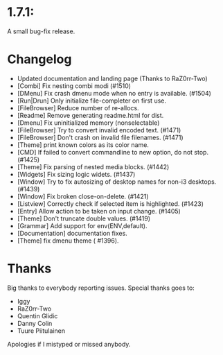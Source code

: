 # 1.7.1:  

A small bug-fix release.

# Changelog

* Updated documentation and landing page (Thanks to RaZ0rr-Two)
* [Combi] Fix nesting combi modi (#1510)
* [DMenu] Fix crash dmenu mode when no entry is available. (#1504)
* [Run|Drun] Only initialize file-completer on first use.
* [FileBrowser] Reduce number of re-allocs.
* [Readme] Remove generating readme.html for dist.
* [Dmenu] Fix uninitialized memory (nonselectable)
* [FileBrowser] Try to convert invalid encoded text. (#1471)
* [FileBrowser] Don't crash on invalid file filenames. (#1471)
* [Theme] print known colors as its color name.
* [CMD] If failed to convert commandline to new option, do not stop. (#1425)
* [Theme] Fix parsing of nested media blocks. (#1442)
* [Widgets] Fix sizing logic widets. (#1437)
* [Window] Try to fix autosizing of desktop names for non-i3 desktops. (#1439)
* [Window] Fix broken close-on-delete. (#1421)
* [Listview] Correctly check if selected item is highlighted. (#1423)
* [Entry] Allow action to be taken on input change. (#1405)
* [Theme] Don't truncate double values. (#1419)
* [Grammar] Add support for env(ENV,default).
* [Documentation] documentation fixes.
* [Theme] fix dmenu theme ( #1396).

# Thanks

Big thanks to everybody reporting issues.
Special thanks goes to:

* Iggy
* RaZ0rr-Two
* Quentin Glidic
* Danny Colin
* Tuure Piitulainen

Apologies if I mistyped or missed anybody.
